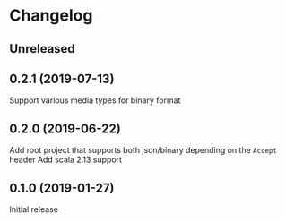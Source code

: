 # Changelog

## Unreleased

## 0.2.1 (2019-07-13)

Support various media types for binary format

## 0.2.0 (2019-06-22)

Add root project that supports both json/binary depending on the `Accept` header
Add scala 2.13 support

## 0.1.0 (2019-01-27)

Initial release